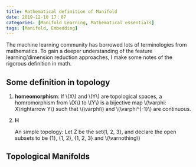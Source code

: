 ```yaml
---
title: Mathematical definition of Manifold
date: 2019-12-10 17：07
categories: [Manifold Learning, Mathematical essentials]
tags: [Manifold, Embedding]
---
```


The machine learning community has borrowed lots of terminologies from mathematics. To gain a deeper understanding of the feature learning/dimension reduction approaches, I make some notes of the rigorous definition in math. 
## Some definition in topology

1. **homeomorphism**: If \\(X\\) and \\(Y\\) are topological spaces, a homromorphism from \\(X\\) to \\(Y\\) is a bijective map \\(\varphi: X\rightarrow Y\\) such that  \\(\varphi\\) and \\(\varphi^{-1}\\) are continuous.
2. **H**
   
    An simple topology:
    Let Z be the set\{1, 2, 3\}, and declare the open subsets to be \{1\}, \{1, 2\}, \{1, 2, 3\} and \\(\varnothing\\)
    
    
## Topological Manifolds
